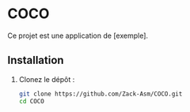 # COCO

Ce projet est une application de [exemple].

## Installation

1. Clonez le dépôt :
   ```bash
   git clone https://github.com/Zack-Asm/COCO.git
   cd COCO
  

